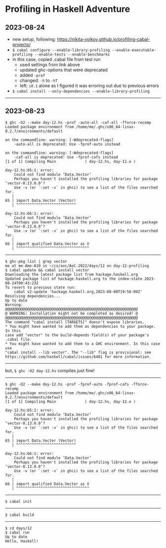 # Profiling in Haskell Adventure

## 2023-08-24

- new setup, following: <https://nikita-volkov.github.io/profiling-cabal-projects/>
- `$ cabal configure --enable-library-profiling --enable-executable-profiling --enable-tests --enable-benchmarks`
- in this case, copied .cabal file from test run
  - used settings from link above
  - updated ghc-options that were deprecated
  - added `-prof`
  - changed: `-h` to `-hT`
  - left: `i0.1` alone as I figured it was erroring out due to previous errors
- `$ cabal install --only-dependencies --enable-library-profiling`


---

## 2023-08-23

```
$ ghc -O2 --make day-12.hs -prof -auto-all -caf-all -fforce-recomp
Loaded package environment from /home/me/.ghc/x86_64-linux-9.2.7/environments/default

on the commandline: warning: [-Wdeprecated-flags]
    -auto-all is deprecated: Use -fprof-auto instead

on the commandline: warning: [-Wdeprecated-flags]
    -caf-all is deprecated: Use -fprof-cafs instead
[1 of 1] Compiling Main             ( day-12.hs, day-12.o )

day-12.hs:65:1: error:
    Could not find module ‘Data.Vector’
    Perhaps you haven't installed the profiling libraries for package ‘vector-0.13.0.0’?
    Use -v (or `:set -v` in ghci) to see a list of the files searched for.
   |
65 | import Data.Vector (Vector)
   | ^^^^^^^^^^^^^^^^^^^^^^^^^^^

day-12.hs:66:1: error:
    Could not find module ‘Data.Vector’
    Perhaps you haven't installed the profiling libraries for package ‘vector-0.13.0.0’?
    Use -v (or `:set -v` in ghci) to see a list of the files searched for.
   |
66 | import qualified Data.Vector as V
   | ^^^^^^^^^^^^^^^^^^^^^^^^^^^^^^^^^
```

---

```
$ ghc-pkg list | grep vector 
me at me-Ame-A10 in ~/cs/aoc/AoC-2022/days/12 on day-12-profiling
$ cabal update && cabal install vector 
Downloading the latest package list from hackage.haskell.org
Updated package list of hackage.haskell.org to the index-state 2023-08-24T00:43:23Z
To revert to previous state run:
    cabal v2-update 'hackage.haskell.org,2023-08-08T19:56:09Z'
Resolving dependencies...
Up to date
Warning:
@@@@@@@@@@@@@@@@@@@@@@@@@@@@@@@@@@@@@@@@@@@@@@@@@@@@@@@@@@@@
@ WARNING: Installation might not be completed as desired! @
@@@@@@@@@@@@@@@@@@@@@@@@@@@@@@@@@@@@@@@@@@@@@@@@@@@@@@@@@@@@
The command "cabal install [TARGETS]" doesn't expose libraries.
* You might have wanted to add them as dependencies to your package. In this
case add "vector" to the build-depends field(s) of your package's .cabal file.
* You might have wanted to add them to a GHC environment. In this case use
"cabal install --lib vector". The "--lib" flag is provisional: see
https://github.com/haskell/cabal/issues/6481 for more information.
```

---

but, `$ ghc -O2 day-12.hs` compiles just fine!

---

```
$ ghc -O2 --make day-12.hs -prof -fprof-auto -fprof-cafs -fforce-recomp
Loaded package environment from /home/me/.ghc/x86_64-linux-9.2.7/environments/default
[1 of 1] Compiling Main             ( day-12.hs, day-12.o )

day-12.hs:65:1: error:
    Could not find module ‘Data.Vector’
    Perhaps you haven't installed the profiling libraries for package ‘vector-0.13.0.0’?
    Use -v (or `:set -v` in ghci) to see a list of the files searched for.
   |
65 | import Data.Vector (Vector)
   | ^^^^^^^^^^^^^^^^^^^^^^^^^^^

day-12.hs:66:1: error:
    Could not find module ‘Data.Vector’
    Perhaps you haven't installed the profiling libraries for package ‘vector-0.13.0.0’?
    Use -v (or `:set -v` in ghci) to see a list of the files searched for.
   |
66 | import qualified Data.Vector as V
   | ^^^^^^^^^^^^^^^^^^^^^^^^^^^^^^^^^
```

---

`$ cabal init`

---

`$ cabal build`

---

```
$ cd days/12
$ cabal run
Up to date
Hello, Haskell!
```

